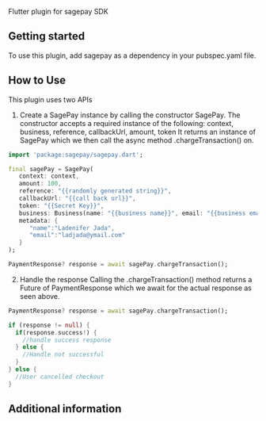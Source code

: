 <!-- 
This README describes the package. If you publish this package to pub.dev,
this README's contents appear on the landing page for your package.

For information about how to write a good package README, see the guide for
[writing package pages](https://dart.dev/guides/libraries/writing-package-pages). 

For general information about developing packages, see the Dart guide for
[creating packages](https://dart.dev/guides/libraries/create-library-packages)
and the Flutter guide for
[developing packages and plugins](https://flutter.dev/developing-packages). 
-->

Flutter plugin for sagepay SDK


## Getting started

To use this plugin, add sagepay as a dependency in your pubspec.yaml file.

## How to Use
This plugin uses two APIs

1. Create a  SagePay instance by calling the constructor SagePay. The constructor accepts a required instance of the following: 
context, business, reference, callbackUrl, amount, token  It returns an instance of SagePay which we then call the async method .chargeTransaction() on.

```dart
import 'package:sagepay/sagepay.dart';

final sagePay = SagePay(
   context: context,
   amount: 100,
   reference: "{{randomly generated string}}",
   callbackUrl: "{{call back url}}",
   token: "{{Secret Key}}",
   business: Business(name: "{{business name}}", email: "{{business email}}"),
   metadata: {
      "name":"Ladenifer Jada",
      "email":"ladjada@ymail.com"
   }
);

PaymentResponse? response = await sagePay.chargeTransaction();
```

2. Handle the response
   Calling the .chargeTransaction() method returns a Future
   of PaymentResponse which we await for the actual response as seen above.

```dart
PaymentResponse? response = await sagePay.chargeTransaction();

if (response != null) {
  if(response.success!) {
    //handle success response 
  } else {
    //Handle not successful 
  }
} else {
  //User cancelled checkout
}
```

## Additional information


